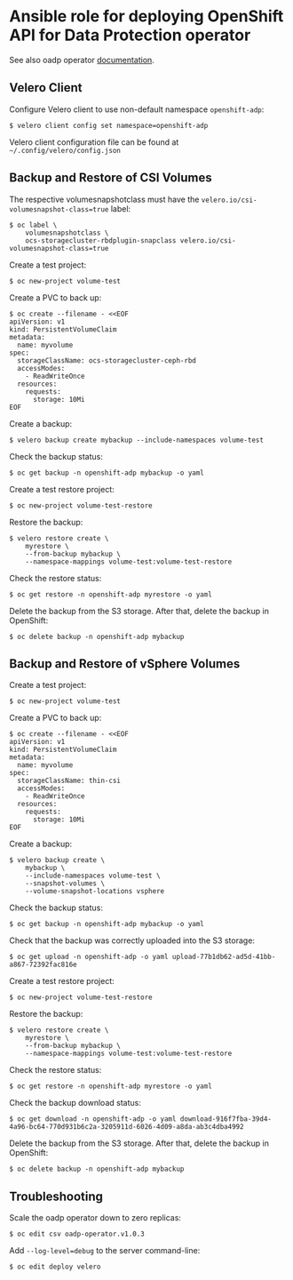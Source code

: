 # Ansible role for deploying OpenShift API for Data Protection operator

See also oadp operator [documentation](https://github.com/openshift/oadp-operator/tree/master/docs).

## Velero Client

Configure Velero client to use non-default namespace `openshift-adp`:

```
$ velero client config set namespace=openshift-adp
```

Velero client configuration file can be found at `~/.config/velero/config.json`

## Backup and Restore of CSI Volumes

The respective volumesnapshotclass must have the `velero.io/csi-volumesnapshot-class=true` label:

```
$ oc label \
    volumesnapshotclass \
    ocs-storagecluster-rbdplugin-snapclass velero.io/csi-volumesnapshot-class=true
```

Create a test project:

```
$ oc new-project volume-test
```

Create a PVC to back up:

```
$ oc create --filename - <<EOF
apiVersion: v1
kind: PersistentVolumeClaim
metadata:
  name: myvolume
spec:
  storageClassName: ocs-storagecluster-ceph-rbd
  accessModes:
    - ReadWriteOnce
  resources:
    requests:
      storage: 10Mi
EOF
```

Create a backup:

```
$ velero backup create mybackup --include-namespaces volume-test
```

Check the backup status:

```
$ oc get backup -n openshift-adp mybackup -o yaml
```

Create a test restore project:

```
$ oc new-project volume-test-restore
```

Restore the backup:

```
$ velero restore create \
    myrestore \
    --from-backup mybackup \
    --namespace-mappings volume-test:volume-test-restore
```

Check the restore status:

```
$ oc get restore -n openshift-adp myrestore -o yaml
```

Delete the backup from the S3 storage. After that, delete the backup in OpenShift:

```
$ oc delete backup -n openshift-adp mybackup
```

## Backup and Restore of vSphere Volumes

Create a test project:

```
$ oc new-project volume-test
```

Create a PVC to back up:

```
$ oc create --filename - <<EOF
apiVersion: v1
kind: PersistentVolumeClaim
metadata:
  name: myvolume
spec:
  storageClassName: thin-csi
  accessModes:
    - ReadWriteOnce
  resources:
    requests:
      storage: 10Mi
EOF
```

Create a backup:

```
$ velero backup create \
    mybackup \
    --include-namespaces volume-test \
    --snapshot-volumes \
    --volume-snapshot-locations vsphere
```

Check the backup status:

```
$ oc get backup -n openshift-adp mybackup -o yaml
```

Check that the backup was correctly uploaded into the S3 storage:

```
$ oc get upload -n openshift-adp -o yaml upload-77b1db62-ad5d-41bb-a867-72392fac816e
```

Create a test restore project:

```
$ oc new-project volume-test-restore
```

Restore the backup:

```
$ velero restore create \
    myrestore \
    --from-backup mybackup \
    --namespace-mappings volume-test:volume-test-restore
```

Check the restore status:

```
$ oc get restore -n openshift-adp myrestore -o yaml
```

Check the backup download status:

```
$ oc get download -n openshift-adp -o yaml download-916f7fba-39d4-4a96-bc64-770d931b6c2a-3205911d-6026-4d09-a8da-ab3c4dba4992
```

Delete the backup from the S3 storage. After that, delete the backup in OpenShift:

```
$ oc delete backup -n openshift-adp mybackup
```

## Troubleshooting

Scale the oadp operator down to zero replicas:

```
$ oc edit csv oadp-operator.v1.0.3
```

Add `--log-level=debug` to the server command-line:

```
$ oc edit deploy velero
```
